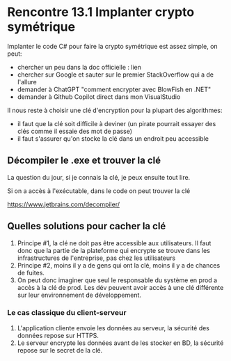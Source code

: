 # Rencontre 13.1 Implanter crypto symétrique

Implanter le code C# pour faire la crypto symétrique est assez simple, on peut:
- chercher un peu dans la doc officielle : lien
- chercher sur Google et sauter sur le premier StackOverflow qui a de l'allure
- demander à ChatGPT "comment encrypter avec BlowFish en .NET"
- demander à Github Copilot direct dans mon VisualStudio

Il nous reste à choisir une clé d'encryption pour la plupart des algorithmes:
- il faut que la clé soit difficile à deviner (un pirate pourrait essayer des clés comme il essaie des mot de passe)
- il faut s'assurer qu'on stocke la clé dans un endroit peu accessible

## Décompiler le .exe et trouver la clé

La question du jour, si je connais la clé, je peux ensuite tout lire.

Si on a accès à l'exécutable, dans le code on peut trouver la clé

https://www.jetbrains.com/decompiler/

## Quelles solutions pour cacher la clé

1. Principe #1, la clé ne doit pas être accessible aux utilisateurs. Il faut donc que la partie de la plateforme
qui encrypte se trouve dans les infrastructures de l'entreprise, pas chez les utilisateurs
2. Principe #2, moins il y a de gens qui ont la clé, moins il y a de chances de fuites.
3. On peut donc imaginer que seul le responsable du système en prod a accès à la clé de prod. Les dév peuvent 
avoir accès à une clé différente sur leur environnement de développement.

### Le cas classique du client-serveur

1. L'application cliente envoie les données au serveur, la sécurité des données repose sur HTTPS.
2. Le serveur encrypte les données avant de les stocker en BD, la sécurité repose sur le secret de la clé.


